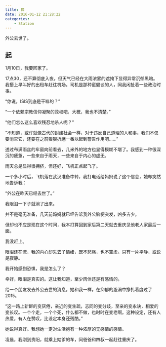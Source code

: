 ```yaml
---
title: 葬
date: 2016-01-12 21:28:22
categories:
    - Station
---
```

外公去世了。

<!-- more -->

## 起

1月10日，我要回家了。

17点30，还不算彻底入夜，但天气已经在大雨浓雾的遮掩下显得异常沉郁黑暗。我搭上早叫好的出租车赶往机场。司机是那种蛮健谈的人，同我闲扯着一些政治时事。

“你说，ISIS到底是干嘛的？”

“一个依赖宗教信仰凝聚的政权吧，大概，我也不清楚。”

“他们怎么这么喜欢残忍地杀人呢？”

“不知道，或许就像古代的封建社会一样，对于违反自己道理的人和事，我们不仅要消灭它，还要在之前狠狠折磨一番以起到警告作用吧……”

透过布满雨丝的车窗向前看去，几米外的地方也显得模糊不堪了。我感到一种很深沉的疲惫，一些来自于雨天，一些来自于内心的虚无。

雨天总是显得很拥挤，但还好，飞机正点起飞了。

一个多小时后，飞机落在武汉准备中转，我打电话给妈妈说了这个信息，她却突然地告诉我：

“外公在昨天已经去世了。”

我眼泪一下子就淌了出来。

并不是毫无准备，几天前妈妈就已经告诉我外公脑梗突发，凶多吉少。

但却也不应是现在这个时间，我本打算回到家后第二天就去重庆见他老人家最后一面。

我没赶上。

眼泪还在流，我的内心却失去了情绪，既不悲痛，也不空虚。只有一片平静，或说是寂静。

我开始感到恐惧，我是怎么了？

幸好，眼泪是真实的。这让我知道，至少肉体还是有感情的。

给一个朋友发去外公去世的消息。她和我一样，在抑郁的漩涡中挣扎着度过了2015。

“这一路上新鲜的变厌倦，亲近的变生疏，志同的变分歧，至亲的变永诀，相爱的变长叹。一个个走，一个个死，什么都不做，也时时在变老啊。这种设定，还有人热爱，有人在赞叹，比设定本身还残酷。”

她说得真好。我想她一定对生活抱有一种浓厚的无感情的感情。

凌晨，我刚到贵阳，就乘上姑爹的车，同爸爸和四叔一起赶往重庆了。